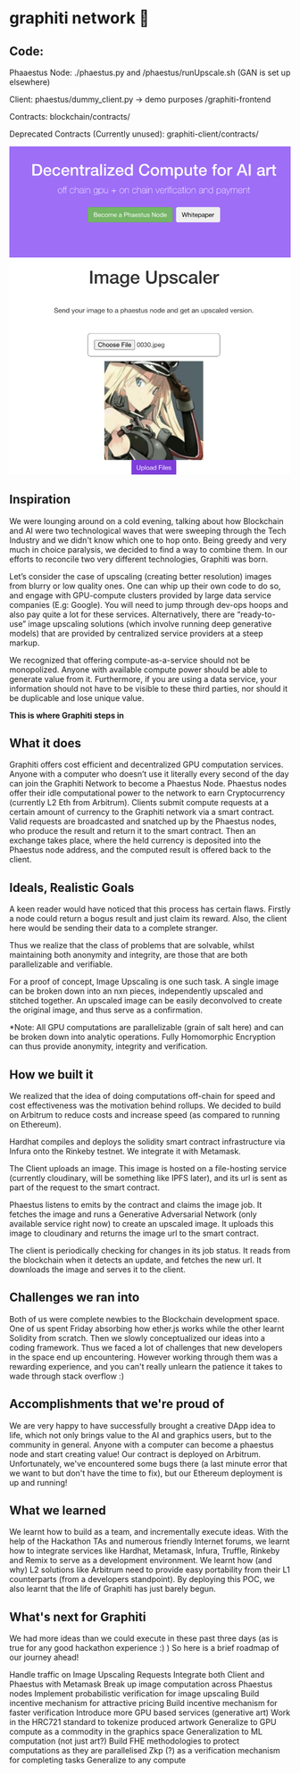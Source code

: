 # graphiti network 🎨

## Code:
Phaaestus Node:
./phaestus.py and /phaestus/runUpscale.sh (GAN is set up elsewhere)

Client:
phaestus/dummy_client.py -> demo purposes
/graphiti-frontend

Contracts:
blockchain/contracts/

Deprecated Contracts (Currently unused):
graphiti-client/contracts/


![sample](sample.png)


## Inspiration
We were lounging around on a cold evening, talking about how Blockchain and AI were two technological waves that were sweeping through the Tech Industry and we didn't know which one to hop onto. Being greedy and very much in choice paralysis, we decided to find a way to combine them. In our efforts to reconcile two very different technologies, Graphiti was born. 

Let’s consider the case of upscaling (creating better resolution) images from blurry or low quality ones. One can whip up their own code to do so, and engage with GPU-compute clusters provided by large data service companies (E.g: Google). You will need to jump through dev-ops hoops and also pay quite a lot for these services. Alternatively, there are “ready-to-use” image upscaling solutions (which involve running deep generative models) that are provided by centralized service providers at a steep markup.

 We recognized that offering compute-as-a-service should not be monopolized. Anyone with available compute power should be able to generate value from it.  Furthermore, if you are using a data service, your information should not have to be visible to these third parties, nor should it be duplicable and lose unique value.

**This is where Graphiti steps in**

## What it does
Graphiti offers cost efficient and decentralized GPU computation services. Anyone with a computer who doesn’t use it literally every second of the day can join the Graphiti Network to become a Phaestus Node. Phaestus nodes offer their idle computational power to the network to earn Cryptocurrency (currently L2 Eth from Arbitrum). Clients submit compute requests at a certain amount of currency to the Graphiti network via a smart contract. Valid requests are broadcasted and snatched up by the Phaestus nodes, who produce the result and return it to the smart contract. Then an exchange takes place, where the held currency is deposited into the Phaestus node address, and the computed result is offered back to the client.

## Ideals, Realistic Goals

A keen reader would have noticed that this process has certain flaws. Firstly a node could return a bogus result and just claim its reward. Also, the client here would be sending their data to a complete stranger.

Thus we realize that the class of problems that are solvable, whilst maintaining both anonymity and integrity, are those that are both parallelizable and verifiable.

For a proof of concept, Image Upscaling is one such task. A single image can be broken down into an nxn pieces, independently upscaled and stitched together. An upscaled image can be easily deconvolved to create the original image, and thus serve as a confirmation. 

*Note: All GPU computations are parallelizable (grain of salt here) and can be broken down into analytic operations. Fully Homomorphic Encryption can thus provide anonymity, integrity and verification.


## How we built it

We realized that the idea of doing computations off-chain for speed and cost effectiveness was the motivation behind rollups. We decided to build on Arbitrum to reduce costs and increase speed (as compared to running on Ethereum). 

Hardhat compiles and deploys the solidity smart contract infrastructure via Infura onto the Rinkeby testnet. We integrate it with Metamask.

The Client uploads an image. This image is hosted on a file-hosting service (currently cloudinary, will be something like IPFS later), and its url is sent as part of the request to the smart contract.

Phaestus listens to emits by the contract and claims the image job. It fetches the image and runs a Generative Adversarial Network (only available service right now) to create an upscaled image. It uploads this image to cloudinary and returns the image url to the smart contract. 

The client is periodically checking for changes in its job status. It reads from the blockchain when it detects an update, and fetches the new url. It downloads the image and serves it to the client.

## Challenges we ran into
Both of us were complete newbies to the Blockchain development space. One of us spent Friday absorbing how ether.js works while the other learnt Solidity from scratch. Then we slowly conceptualized our ideas into a coding framework. Thus we faced a lot of challenges that new developers in the space end up encountering. However working through them was a rewarding experience, and you can't really unlearn the patience it takes to wade through stack overflow :)

## Accomplishments that we're proud of
We are very happy to have successfully brought a creative DApp idea to life, which not only brings value to the AI and graphics users, but to the community in general. Anyone with a computer can become a phaestus node and start creating value! Our contract is deployed on Arbitrum. Unfortunately, we've encountered some bugs there (a last minute error that we want to but don't have the time to fix), but our Ethereum deployment is up and running!

## What we learned
We learnt how to build as a team, and incrementally execute ideas. With the help of the Hackathon TAs and numerous friendly Internet forums, we learnt how to integrate services like Hardhat, Metamask, Infura, Truffle, Rinkeby and Remix to serve as a development environment. We learnt how (and why) L2 solutions like Arbitrum need to provide easy portability from their L1 counterparts (from a developers standpoint). By deploying this POC, we also learnt that the life of Graphiti has just barely begun.

## What's next for Graphiti
We had more ideas than we could execute in these past three days (as is true for any good hackathon experience :) ) So here is a brief roadmap of our journey ahead!

Handle traffic on Image Upscaling Requests
Integrate both Client and Phaestus with Metamask
Break up image computation across Phaestus nodes
Implement probabilistic verification for image upscaling
Build incentive mechanism for attractive pricing
Build incentive mechanism for faster verification
Introduce more GPU based services (generative art)
Work in the HRC721 standard to tokenize produced artwork
Generalize to GPU compute as a commodity in the graphics space
Generalization to ML computation (not just art?)
Build FHE methodologies to protect computations as they are parallelised
Zkp (?) as a verification mechanism for completing tasks
Generalize to any compute




